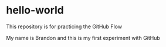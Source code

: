 # hello-world
This repository is for practicing the GitHub Flow

My name is Brandon and this is my first experiment with GitHub
